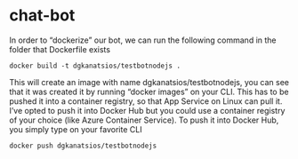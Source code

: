 # chat-bot

In order to “dockerize” our bot, we can run the following command in the folder that Dockerfile exists

    docker build -t dgkanatsios/testbotnodejs .
  
 This will create an image with name dgkanatsios/testbotnodejs, you can see that it was created it by running “docker images” on your CLI. This has to be pushed it into a container registry, so that App Service on Linux can pull it. I’ve opted to push it into Docker Hub but you could use a container registry of your choice (like Azure Container Service). To push it into Docker Hub, you simply type on your favorite CLI

    docker push dgkanatsios/testbotnodejs
    
